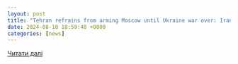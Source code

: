 ```yaml
---
layout: post
title: "Tehran refrains from arming Moscow until Ukraine war over: Iran’s UN mission - IRNA English"
date: 2024-08-10 18:59:48 +0000
categories: [news]
---
```


[Читати далі](https://en.irna.ir/news/85563312/Tehran-refrains-from-arming-Moscow-until-Ukraine-war-over-Iran-s)
